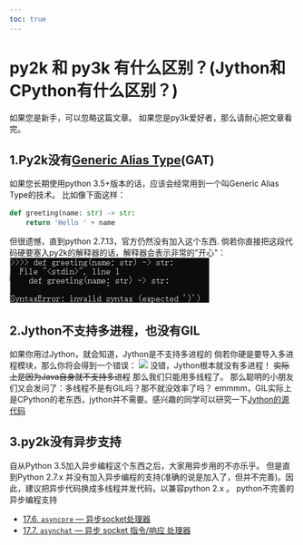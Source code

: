 ```yaml
---
toc: true
---
```

# py2k 和 py3k 有什么区别？(Jython和CPython有什么区别？)
如果您是新手，可以忽略这篇文章。
如果您是py3k爱好者，那么请耐心把文章看完。

1.Py2k没有[Generic Alias Type](https://docs.python.org/zh-cn/3/library/stdtypes.html#generic-alias-type)(GAT)
---
如果您长期使用python 3.5+版本的话，应该会经常用到一个叫Generic Alias Type的技术。
比如像下面这样：
~~~python
def greeting(name: str) -> str:
    return 'Hello ' + name
~~~
但很遗憾，直到python 2.7.13，官方仍然没有加入这个东西.
倘若你直接把这段代码硬要塞入py2k的解释器的话，解释器会表示非常的"开心"：
![](../../../images/screenshot_1612527980926.png)

2.Jython不支持多进程，也没有GIL
---
如果你用过Jython，就会知道，Jython是不支持多进程的
倘若你硬是要导入多进程模块，那么你将会得到一个错误：
![](https://i.loli.net/2021/02/05/gvqUcZtrxd97BnK.png)
没错，Jython根本就没有多进程！
~~实际上是因为Java自身就不支持多进程~~
那么我们只能用多线程了。
那么聪明的小朋友们又会发问了：多线程不是有GIL吗？那不就没效率了吗？
emmmm，GIL实际上是CPython的老东西，jython并不需要。感兴趣的同学可以研究一下[Jython的源代码](https://github.com/jython/jython)

3.py2k没有异步支持
---
自从Python 3.5加入异步编程这个东西之后，大家用异步用的不亦乐乎。
但是直到Python 2.7.x 并没有加入异步编程的支持(准确的说是加入了，但并不完善)。因此，建议把异步代码换成多线程并发代码，以兼容python 2.x 。
python不完善的异步编程支持
*   [17.6. `asyncore` — 异步socket处理器](https://docs.python.org/zh-cn/2.7/library/asyncore.html)
*   [17.7. `asynchat` — 异步 socket 指令/响应 处理器](https://docs.python.org/zh-cn/2.7/library/asynchat.html)